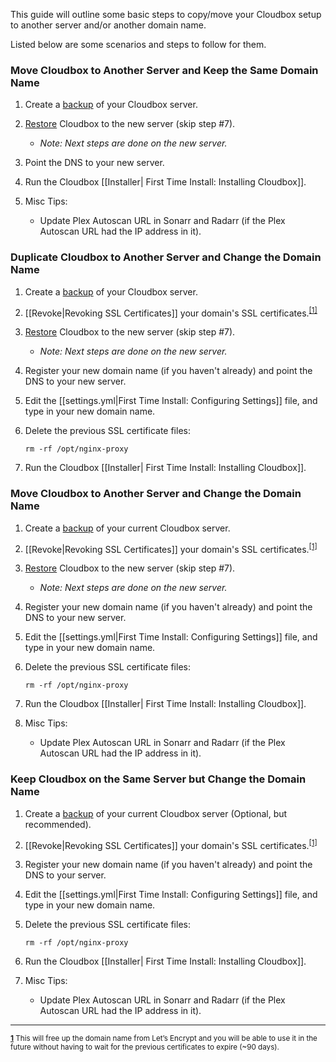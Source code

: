 This guide will outline some basic steps to copy/move your Cloudbox setup to another server and/or another domain name. 

Listed below are some scenarios and steps to follow for them. 


### Move Cloudbox to Another Server and Keep the Same Domain Name

1. Create a [backup](Backup-and-Restore#manual-backup) of your Cloudbox server. 

1. [Restore](Backup-and-Restore#restore) Cloudbox to the new server (skip step #7). 

   - _Note: Next steps are done on the new server._

1. Point the DNS to your new server. 

1. Run the Cloudbox [[Installer| First Time Install: Installing Cloudbox]].

1. Misc Tips:

   - Update Plex Autoscan URL in Sonarr and Radarr (if the Plex Autoscan URL had the IP address in it). 



### Duplicate Cloudbox to Another Server and Change the Domain Name

1. Create a [backup](Backup-and-Restore#manual-backup) of your Cloudbox server. 

1. [[Revoke|Revoking SSL Certificates]] your domain's SSL certificates.<sup name="a1">[\[1\]](#f1) </sup>

1. [Restore](Backup-and-Restore#restore) Cloudbox to the new server (skip step #7). 

   - _Note: Next steps are done on the new server._

1. Register your new domain name (if you haven't already) and point the DNS to your new server. 

1. Edit the [[settings.yml|First Time Install: Configuring Settings]] file, and type in your new domain name. 

1. Delete the previous SSL certificate files: 
   
   ```
   rm -rf /opt/nginx-proxy
   ```

1. Run the Cloudbox [[Installer| First Time Install: Installing Cloudbox]].


### Move Cloudbox to Another Server and Change the Domain Name

1. Create a [backup](Backup-and-Restore#manual-backup) of your current Cloudbox server. 

1. [[Revoke|Revoking SSL Certificates]] your domain's SSL certificates.<sup name="a1">[\[1\]](#f1) </sup>

1. [Restore](Backup-and-Restore#restore) Cloudbox to the new server (skip step #7). 

   - _Note: Next steps are done on the new server._

1. Register your new domain name (if you haven't already) and point the DNS to your new server. 

1. Edit the [[settings.yml|First Time Install: Configuring Settings]] file, and type in your new domain name. 

1. Delete the previous SSL certificate files: 
   
   ```
   rm -rf /opt/nginx-proxy
   ```

1. Run the Cloudbox [[Installer| First Time Install: Installing Cloudbox]].

1. Misc Tips:

   - Update Plex Autoscan URL in Sonarr and Radarr (if the Plex Autoscan URL had the IP address in it). 

### Keep Cloudbox on the Same Server but Change the Domain Name

1. Create a [backup](Backup-and-Restore#manual-backup) of your current Cloudbox server (Optional, but recommended). 

1. [[Revoke|Revoking SSL Certificates]] your domain's SSL certificates.<sup name="a1">[\[1\]](#f1) </sup>

1. Register your new domain name (if you haven't already) and point the DNS to your server. 

1. Edit the [[settings.yml|First Time Install: Configuring Settings]] file, and type in your new domain name. 

1. Delete the previous SSL certificate files: 
   
   ```
   rm -rf /opt/nginx-proxy
   ```

1. Run the Cloudbox [[Installer| First Time Install: Installing Cloudbox]].

1. Misc Tips:

   - Update Plex Autoscan URL in Sonarr and Radarr (if the Plex Autoscan URL had the IP address in it). 



---


<sup><b name="f1">[1](#a1)</b> This will free up the domain name from Let’s Encrypt and you will be able to use it in the future without having to wait for the previous certificates to expire (~90 days). </sup>

 